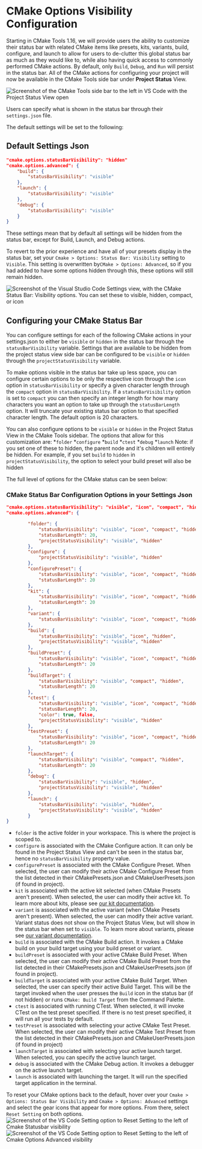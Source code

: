 # CMake Options Visibility Configuration

Starting in CMake Tools 1.16, we will provide users the ability to customize their status bar with related CMake items like presets, kits, variants, build, configure, and launch to allow for users to de-clutter this global status bar as much as they would like to, while also having quick access to commonly performed CMake actions. By default, only `Build`, `Debug`, and `Run` will persist in the status bar. All of the CMake actions for configuring your project will now be available in the CMake Tools side bar under **Project Status** View.

![Screenshot of the CMake Tools side bar to the left in VS Code with the Project Status View open](images/cmake-tools-sidebar.png)

Users can specify what is shown in the status bar through their `settings.json` file.

The default settings will be set to the following:
## Default Settings Json
```json
"cmake.options.statusBarVisibility": "hidden"
"cmake.options.advanced": {
    "build": {
        "statusBarVisibility": "visible"
    },
    "launch": {
        "statusBarVisibility": "visible"
    },
    "debug": {
        "statusBarVisibility": "visible"
    }
}
```

These settings mean that by default all settings will be hidden from the status bar, except for Build, Launch, and Debug actions.

To revert to the prior experience and have all of your presets display in the status bar, set your `Cmake > Options: Status Bar: Visibility` setting to `Visible`. This setting is overwritten by`CMake > Options: Advanced`, so if you had added to have some options hidden through this, these options will still remain hidden. 

![Screenshot of the Visual Studio Code Settings view, with the CMake Status Bar: Visibility options. You can set these to visible, hidden, compact, or icon](images/cmake-statusbar-setting.png)

## Configuring your CMake Status Bar

 You can configure settings for each of the following CMake actions in your settings.json to either be `visible` or `hidden` in the status bar through the `statusBarVisibility` variable.  Settings that are available to be hidden from the project status view side bar can be configured to be `visible` or `hidden` through the `projectStatusVisibility` variable.
 
To make options visible in the status bar take up less space, you can configure certain options to be only the respective icon through the `icon` option in `statusBarVisibility` or specify a given character length through the `compact` option in `statusBarVisibility`. If a `statusBarVisibility` option is set to `compact` you can then specify an integer length for how many characters you want an option to take up through the `statusBarLength` option. It will truncate your existing status bar option to that specified character length. The default option is 20 characters.

You can also configure options to be `visible` or `hidden` in the Project Status View in the CMake Tools sidebar. The options that allow for this customization are:
*`folder`
*`configure`
*`build`
*`ctest`
*`debug`
*`launch`
Note: if you set one of these to hidden, the parent node and it's children will entirely be hidden. For example, if you set `build` to `hidden` in `projectStatusVisibility`, the option to select your build preset will also be hidden
 
The full level of options for the CMake status can be seen below:

### CMake Status Bar Configuration Options in your Settings Json
```json
"cmake.options.statusBarVisibility": "visible", "icon", "compact", "hidden" 
"cmake.options.advanced": { 

        "folder": { 
            "statusBarVisibility": "visible", "icon", "compact", "hidden", 
            "statusBarLength": 20,
            "projectStatusVisibility": "visible", "hidden" 
        }, 
        "configure": { 
            "projectStatusVisibility": "visible", "hidden" 
        }, 
        "configurePreset": { 
            "statusBarVisibility": "visible", "icon", "compact", "hidden", 
            "statusBarLength": 20
        }, 
        "kit": { 
            "statusBarVisibility": "visible", "icon", "compact", "hidden", 
            "statusBarLength": 20 
        }, 
        "variant": { 
            "statusBarVisibility": "visible", "icon", "compact", "hidden" 
        }, 
        "build": { 
            "statusBarVisibility": "visible", "icon", "hidden",
            "projectStatusVisibility": "visible", "hidden" 
        }, 
        "buildPreset": { 
            "statusBarVisibility": "visible", "icon", "compact", "hidden", 
            "statusBarLength": 20 
        }, 
        "buildTarget": { 
            "statusBarVisibility": "visible", "compact", "hidden", 
            "statusBarLength": 20 
        }, 
        "ctest": { 
            "statusBarVisibility": "visible", "icon", "compact", "hidden", 
            "statusBarLength": 20, 
            "color": true, false, 
            "projectStatusVisibility": "visible", "hidden" 
        }, 
        "testPreset": { 
            "statusBarVisibility": "visible", "icon", "compact", "hidden", 
            "statusBarLength": 20
        },
        "launchTarget": { 
            "statusBarVisibility": "visible", "compact", "hidden", 
            "statusBarLength": 20 
        }, 
        "debug": { 
            "statusBarVisibility": "visible", "hidden", 
            "projectStatusVisibility": "visible", "hidden" 
        },
        "launch": {
            "statusBarVisibility": "visible", "hidden", 
            "projectStatusVisibility": "visible", "hidden" 
        }
}
```

* `folder` is the active folder in your workspace. This is where the project is scoped to.
* `configure` is associated with the CMake Configure action. It can only be found in the Project Status View and can't be seen in the status bar, hence no `statusBarVisibility` property value.
* `configurePreset` is associated with the CMake Configure Preset. When selected, the user can modify their active CMake Configure Preset from the list detected in their CMakePresets.json and CMakeUserPresets.json (if found in project).
* `kit` is associated with the active kit selected (when CMake Presets aren't present). When selected, the user can modify their active kit. To learn more about kits, please see [our kit documentation](https://github.com/microsoft/vscode-cmake-tools/docs/kits.md).
* `variant` is associated with the active variant (when CMake Presets aren't present). When selected, the user can modify their active variant. Variant status does not show on the Project Status View, but will show in the status bar when set to `visible`. To learn more about variants, please see [our variant documentation](https://github.com/microsoft/vscode-cmake-tools/docs/variants.md).
* `build` is associated with the CMake Build action. It invokes a CMake build on your build target using your build preset or variant.
* `buildPreset` is associated with your active CMake Build Preset. When selected, the user can modify their active CMake Build Preset from the list detected in their CMakePresets.json and CMakeUserPresets.json (if found in project).
* `buildTarget` is associated with your active CMake Build Target. When selected, the user can specify their active Build Target. This will be the target invoked when the user presses the `Build` icon in the status bar (if not hidden) or runs `CMake: Build Target` from the Command Palette.
* `ctest` is associated with running CTest. When selected, it will invoke CTest on the test preset specified. If there is no test preset specified, it will run all your tests by default.
* `testPreset` is associated with selecting your active CMake Test Preset. When selected, the user can modify their active CMake Test Preset from the list detected in their CMakePresets.json and CMakeUserPresets.json (if found in project)
* `launchTarget` is associated with selecting your active launch target. When selected, you can specify the active launch target.
* `debug` is associated with the CMake Debug action. It invokes a debugger on the active launch target.
* `launch` is associated with launching the target. It will run the specified target application in the terminal.

To reset your CMake options back to the default, hover over your `Cmake > Options: Status Bar Visibility` and `Cmake > Options: Advanced` settings and select the gear icons that appear for more options. From there, select `Reset Setting` on both options.
![Screenshot of the VS Code Setting option to Reset Setting to the left of Cmake Statusbar visibility](images/cmake-setting-2.png)
![Screenshot of the VS Code Setting option to Reset Setting to the left of Cmake Options Advanced visibility](images/cmake-setting-1.png)
